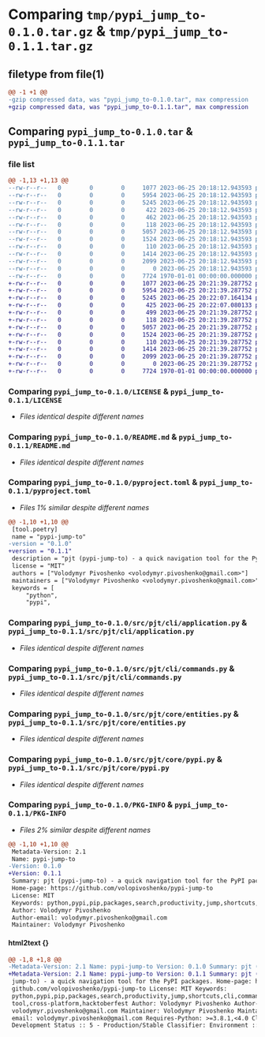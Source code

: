 # Comparing `tmp/pypi_jump_to-0.1.0.tar.gz` & `tmp/pypi_jump_to-0.1.1.tar.gz`

## filetype from file(1)

```diff
@@ -1 +1 @@
-gzip compressed data, was "pypi_jump_to-0.1.0.tar", max compression
+gzip compressed data, was "pypi_jump_to-0.1.1.tar", max compression
```

## Comparing `pypi_jump_to-0.1.0.tar` & `pypi_jump_to-0.1.1.tar`

### file list

```diff
@@ -1,13 +1,13 @@
--rw-r--r--   0        0        0     1077 2023-06-25 20:18:12.943593 pypi_jump_to-0.1.0/LICENSE
--rw-r--r--   0        0        0     5954 2023-06-25 20:18:12.943593 pypi_jump_to-0.1.0/README.md
--rw-r--r--   0        0        0     5245 2023-06-25 20:18:12.943593 pypi_jump_to-0.1.0/pyproject.toml
--rw-r--r--   0        0        0      422 2023-06-25 20:18:12.943593 pypi_jump_to-0.1.0/src/pjt/__init__.py
--rw-r--r--   0        0        0      462 2023-06-25 20:18:12.943593 pypi_jump_to-0.1.0/src/pjt/app.py
--rw-r--r--   0        0        0      118 2023-06-25 20:18:12.943593 pypi_jump_to-0.1.0/src/pjt/cli/__init__.py
--rw-r--r--   0        0        0     5057 2023-06-25 20:18:12.943593 pypi_jump_to-0.1.0/src/pjt/cli/application.py
--rw-r--r--   0        0        0     1524 2023-06-25 20:18:12.943593 pypi_jump_to-0.1.0/src/pjt/cli/commands.py
--rw-r--r--   0        0        0      110 2023-06-25 20:18:12.943593 pypi_jump_to-0.1.0/src/pjt/core/__init__.py
--rw-r--r--   0        0        0     1414 2023-06-25 20:18:12.943593 pypi_jump_to-0.1.0/src/pjt/core/entities.py
--rw-r--r--   0        0        0     2099 2023-06-25 20:18:12.943593 pypi_jump_to-0.1.0/src/pjt/core/pypi.py
--rw-r--r--   0        0        0        0 2023-06-25 20:18:12.943593 pypi_jump_to-0.1.0/src/pjt/py.typed
--rw-r--r--   0        0        0     7724 1970-01-01 00:00:00.000000 pypi_jump_to-0.1.0/PKG-INFO
+-rw-r--r--   0        0        0     1077 2023-06-25 20:21:39.287752 pypi_jump_to-0.1.1/LICENSE
+-rw-r--r--   0        0        0     5954 2023-06-25 20:21:39.287752 pypi_jump_to-0.1.1/README.md
+-rw-r--r--   0        0        0     5245 2023-06-25 20:22:07.164134 pypi_jump_to-0.1.1/pyproject.toml
+-rw-r--r--   0        0        0      425 2023-06-25 20:22:07.080133 pypi_jump_to-0.1.1/src/pjt/__init__.py
+-rw-r--r--   0        0        0      499 2023-06-25 20:21:39.287752 pypi_jump_to-0.1.1/src/pjt/app.py
+-rw-r--r--   0        0        0      118 2023-06-25 20:21:39.287752 pypi_jump_to-0.1.1/src/pjt/cli/__init__.py
+-rw-r--r--   0        0        0     5057 2023-06-25 20:21:39.287752 pypi_jump_to-0.1.1/src/pjt/cli/application.py
+-rw-r--r--   0        0        0     1524 2023-06-25 20:21:39.287752 pypi_jump_to-0.1.1/src/pjt/cli/commands.py
+-rw-r--r--   0        0        0      110 2023-06-25 20:21:39.287752 pypi_jump_to-0.1.1/src/pjt/core/__init__.py
+-rw-r--r--   0        0        0     1414 2023-06-25 20:21:39.287752 pypi_jump_to-0.1.1/src/pjt/core/entities.py
+-rw-r--r--   0        0        0     2099 2023-06-25 20:21:39.287752 pypi_jump_to-0.1.1/src/pjt/core/pypi.py
+-rw-r--r--   0        0        0        0 2023-06-25 20:21:39.287752 pypi_jump_to-0.1.1/src/pjt/py.typed
+-rw-r--r--   0        0        0     7724 1970-01-01 00:00:00.000000 pypi_jump_to-0.1.1/PKG-INFO
```

### Comparing `pypi_jump_to-0.1.0/LICENSE` & `pypi_jump_to-0.1.1/LICENSE`

 * *Files identical despite different names*

### Comparing `pypi_jump_to-0.1.0/README.md` & `pypi_jump_to-0.1.1/README.md`

 * *Files identical despite different names*

### Comparing `pypi_jump_to-0.1.0/pyproject.toml` & `pypi_jump_to-0.1.1/pyproject.toml`

 * *Files 1% similar despite different names*

```diff
@@ -1,10 +1,10 @@
 [tool.poetry]
 name = "pypi-jump-to"
-version = "0.1.0"
+version = "0.1.1"
 description = "pjt (pypi-jump-to) - a quick navigation tool for the PyPI packages."
 license = "MIT"
 authors = ["Volodymyr Pivoshenko <volodymyr.pivoshenko@gmail.com>"]
 maintainers = ["Volodymyr Pivoshenko <volodymyr.pivoshenko@gmail.com>"]
 keywords = [
     "python",
     "pypi",
```

### Comparing `pypi_jump_to-0.1.0/src/pjt/cli/application.py` & `pypi_jump_to-0.1.1/src/pjt/cli/application.py`

 * *Files identical despite different names*

### Comparing `pypi_jump_to-0.1.0/src/pjt/cli/commands.py` & `pypi_jump_to-0.1.1/src/pjt/cli/commands.py`

 * *Files identical despite different names*

### Comparing `pypi_jump_to-0.1.0/src/pjt/core/entities.py` & `pypi_jump_to-0.1.1/src/pjt/core/entities.py`

 * *Files identical despite different names*

### Comparing `pypi_jump_to-0.1.0/src/pjt/core/pypi.py` & `pypi_jump_to-0.1.1/src/pjt/core/pypi.py`

 * *Files identical despite different names*

### Comparing `pypi_jump_to-0.1.0/PKG-INFO` & `pypi_jump_to-0.1.1/PKG-INFO`

 * *Files 2% similar despite different names*

```diff
@@ -1,10 +1,10 @@
 Metadata-Version: 2.1
 Name: pypi-jump-to
-Version: 0.1.0
+Version: 0.1.1
 Summary: pjt (pypi-jump-to) - a quick navigation tool for the PyPI packages.
 Home-page: https://github.com/volopivoshenko/pypi-jump-to
 License: MIT
 Keywords: python,pypi,pip,packages,search,productivity,jump,shortcuts,cli,command-line-tool,cross-platform,hacktoberfest
 Author: Volodymyr Pivoshenko
 Author-email: volodymyr.pivoshenko@gmail.com
 Maintainer: Volodymyr Pivoshenko
```

#### html2text {}

```diff
@@ -1,8 +1,8 @@
-Metadata-Version: 2.1 Name: pypi-jump-to Version: 0.1.0 Summary: pjt (pypi-
+Metadata-Version: 2.1 Name: pypi-jump-to Version: 0.1.1 Summary: pjt (pypi-
 jump-to) - a quick navigation tool for the PyPI packages. Home-page: https://
 github.com/volopivoshenko/pypi-jump-to License: MIT Keywords:
 python,pypi,pip,packages,search,productivity,jump,shortcuts,cli,command-line-
 tool,cross-platform,hacktoberfest Author: Volodymyr Pivoshenko Author-email:
 volodymyr.pivoshenko@gmail.com Maintainer: Volodymyr Pivoshenko Maintainer-
 email: volodymyr.pivoshenko@gmail.com Requires-Python: >=3.8.1,<4.0 Classifier:
 Development Status :: 5 - Production/Stable Classifier: Environment :: Other
```

